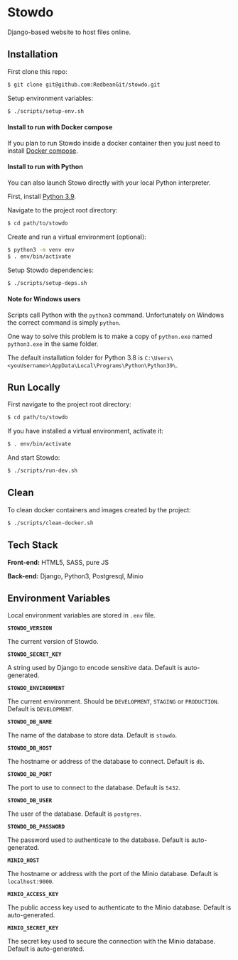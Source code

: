 
# Stowdo

Django-based website to host files online.


## Installation

First clone this repo:

```bash
$ git clone git@github.com:RedbeanGit/stowdo.git
```

Setup environment variables:

```bash
$ ./scripts/setup-env.sh
```

#### Install to run with Docker compose

If you plan to run Stowdo inside a docker container then you just need to install [Docker compose](https://docs.docker.com/get-docker/).

#### Install to run with Python

You can also launch Stowo directly with your local Python interpreter.

First, install [Python 3.9](https://www.python.org/downloads/).

Navigate to the project root directory:

```bash
$ cd path/to/stowdo
```

Create and run a virtual environment (optional):

```bash
$ python3 -m venv env
$ . env/bin/activate
```

Setup Stowdo dependencies:

```bash
$ ./scripts/setup-deps.sh
```

#### Note for Windows users

Scripts call Python with the `python3` command. Unfortunately on Windows the correct command is simply `python`.

One way to solve this problem is to make a copy of `python.exe` named `python3.exe` in the same folder.

The default installation folder for Python 3.8 is `C:\Users\<youUsername>\AppData\Local\Programs\Python\Python39\`.

## Run Locally

First navigate to the project root directory:

```bash
$ cd path/to/stowdo
```

If you have installed a virtual environment, activate it:

```bash
$ . env/bin/activate
```

And start Stowdo:

```bash
$ ./scripts/run-dev.sh
```

## Clean

To clean docker containers and images created by the project:

```bash
$ ./scripts/clean-docker.sh
```

## Tech Stack

**Front-end:** HTML5, SASS, pure JS

**Back-end:** Django, Python3, Postgresql, Minio
## Environment Variables

Local environment variables are stored in `.env` file.

**`STOWDO_VERSION`**

The current version of Stowdo.

**`STOWDO_SECRET_KEY`**

A string used by Django to encode sensitive data. Default is auto-generated.

**`STOWDO_ENVIRONMENT`**

The current environment. Should be `DEVELOPMENT`, `STAGING` or `PRODUCTION`. Default is `DEVELOPMENT`.

**`STOWDO_DB_NAME`**

The name of the database to store data. Default is `stowdo`.

**`STOWDO_DB_HOST`**

The hostname or address of the database to connect. Default is `db`.

**`STOWDO_DB_PORT`**

The port to use to connect to the database. Default is `5432`.

**`STOWDO_DB_USER`**

The user of the database. Default is `postgres`.

**`STOWDO_DB_PASSWORD`**

The password used to authenticate to the database. Default is auto-generated.

**`MINIO_HOST`**

The hostname or address with the port of the Minio database. Default is `localhost:9000`.

**`MINIO_ACCESS_KEY`**

The public access key used to authenticate to the Minio database. Default is auto-generated.

**`MINIO_SECRET_KEY`**

The secret key used to secure the connection with the Minio database. Default is auto-generated.
